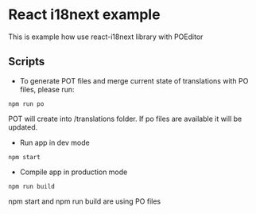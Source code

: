 # React i18next example

This is example how use react-i18next library with POEditor

## Scripts

- To generate POT files and merge current state of translations with PO files, please run:

```shell
npm run po
```

POT will create into /translations folder. If po files are available it will be updated.

- Run app in dev mode

```shell
npm start
```

- Compile app in production mode

```shell
npm run build
```

npm start and npm run build are using PO files
